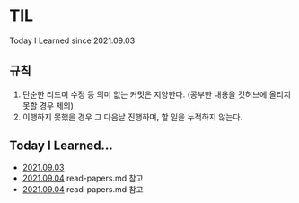 # TIL
Today I Learned
since 2021.09.03



## 규칙
1. 단순한 리드미 수정 등 의미 없는 커밋은 지양한다. (공부한 내용을 깃허브에 올리지 못할 경우 제외)
2. 이행하지 못했을 경우 그 다음날 진행하며, 할 일을 누적하지 않는다.


## Today I Learned...
- [2021.09.03](https://github.com/NayeonKeum/BigContest2021 "빅콘테스트2021 인구특성 전처리 완료")
- [2021.09.04](https://github.com/NayeonKeum/BigContest2021 "빅콘테스트2021 시계열 데이터 공부 중") read-papers.md 참고
- [2021.09.04](https://github.com/NayeonKeum/BigContest2021 "빅콘테스트2021 시계열 데이터 공부 중") read-papers.md 참고



